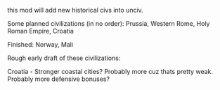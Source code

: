 this mod will add new historical civs into unciv.

Some planned civilizations (in no order): Prussia, Western Rome, Holy Roman Empire, Croatia

Finished: Norway, Mali



Rough early draft of these civilizations:

Croatia - Stronger coastal cities? Probably more cuz thats pretty weak. Probably more defensive bonuses?
